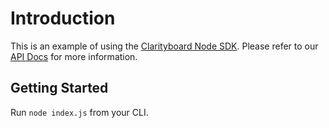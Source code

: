 # Introduction
This is an example of using the [Clarityboard Node SDK](https://github.com/lonnylot/clarityboard-node-sdk). Please refer to our [API Docs](https://clarityboard.docs.apiary.io/#) for more information.

## Getting Started

Run `node index.js` from your CLI.
